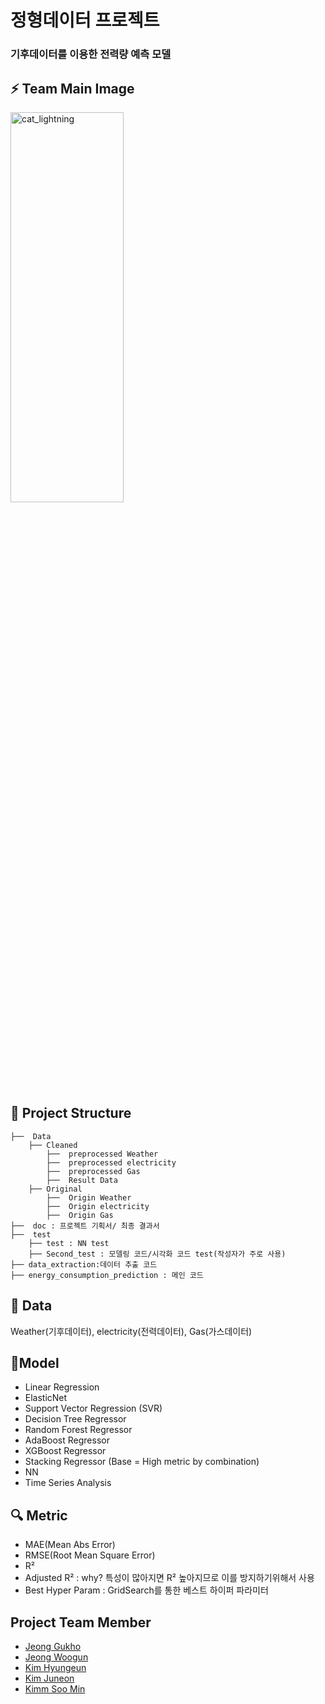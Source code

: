 # 정형데이터 프로젝트 
### 기후데이터를 이용한 전력량 예측 모델 


## ⚡ Team Main Image 
<img src="https://github.com/GUKHOJeong/EST_Project/blob/main/First_Project/energy_consumption_prediction/image/cat_lightning.png?raw=true" width="60%" height="40%" title="px(픽셀) 크기 설정" alt="cat_lightning"></img>



## 📂 Project Structure 
```
├──  Data 
    ├── Cleaned
        ├──  preprocessed Weather
        ├──  preprocessed electricity
        ├──  preprocessed Gas 
        ├──  Result Data
    ├── Original
        ├──  Origin Weather
        ├──  Origin electricity
        ├──  Origin Gas
├──  doc : 프로젝트 기획서/ 최종 결과서 
├──  test
    ├── test : NN test
    ├── Second_test : 모델링 코드/시각화 코드 test(작성자가 주로 사용)
├── data_extraction:데이터 추출 코드
├── energy_consumption_prediction : 메인 코드 
```


## 🚀 Data 
 Weather(기후데이터), electricity(전력데이터), Gas(가스데이터)



## 🧪Model

- Linear Regression
- ElasticNet
- Support Vector Regression (SVR)
- Decision Tree Regressor
- Random Forest Regressor
- AdaBoost Regressor
- XGBoost Regressor
- Stacking Regressor (Base = High metric by combination)
- NN
- Time Series Analysis


## 🔍 Metric

- MAE(Mean Abs Error)
- RMSE(Root Mean Square Error)
- R² 
- Adjusted R² : why? 특성이 많아지면 R² 높아지므로 이를 방지하기위해서 사용 
- Best Hyper Param : GridSearch를 통한 베스트 하이퍼 파라미터


## Project Team Member 
- [Jeong Gukho](https://github.com/GUKHOJeong/)
- [Jeong Woogun]()
- [Kim Hyungeun](https://github.com/hyungeunkk)
- [Kim Juneon]()
- [Kimm Soo Min](https://github.com/somnio-kimm)
